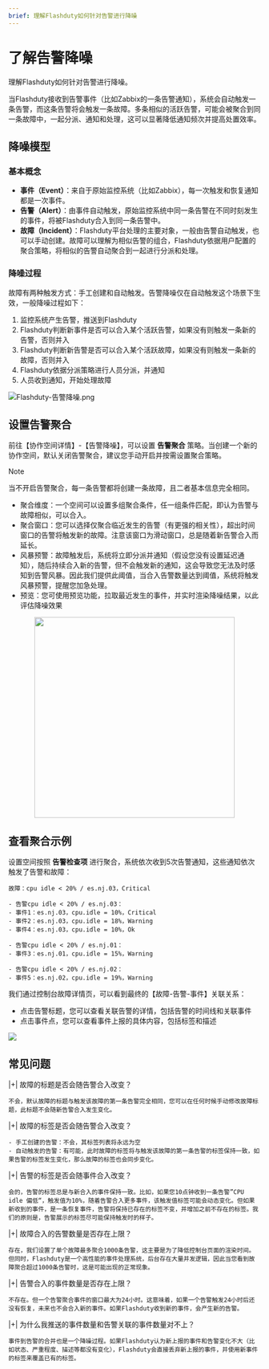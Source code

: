 ```yaml
---
brief: 理解Flashduty如何针对告警进行降噪
---
```


# 了解告警降噪

理解Flashduty如何针对告警进行降噪。

当Flashduty接收到告警事件（比如Zabbix的一条告警通知），系统会自动触发一条告警，而这条告警将会触发一条故障。多条相似的活跃告警，可能会被聚合到同一条故障中，一起分派、通知和处理，这可以显著降低通知频次并提高处置效率。

## 降噪模型

### 基本概念

- **事件（Event）**：来自于原始监控系统（比如Zabbix），每一次触发和恢复通知都是一次事件。
- **告警（Alert）**：由事件自动触发，原始监控系统中同一条告警在不同时刻发生的事件，将被Flashduty合入到同一条告警中。
- **故障（Incident）**：Flashduty平台处理的主要对象，一般由告警自动触发，也可以手动创建。故障可以理解为相似告警的组合，Flashduty依据用户配置的聚合策略，将相似的告警自动聚合到一起进行分派和处理。

### 降噪过程

故障有两种触发方式：手工创建和自动触发。告警降噪仅在自动触发这个场景下生效，一般降噪过程如下：

1. 监控系统产生告警，推送到Flashduty
2. Flashduty判断新事件是否可以合入某个活跃告警，如果没有则触发一条新的告警，否则并入
3. Flashduty判断新告警是否可以合入某个活跃故障，如果没有则触发一条新的故障，否则并入
4. Flashduty依据分派策略进行人员分派，并通知
5. 人员收到通知，开始处理故障

![Flashduty-告警降噪.png](https://fcdoc.github.io/img/162SjbaT8JsHNjwpD1lTkMqYHD9AafLsUB1CvUKGVV0.avif)

## 设置告警聚合

前往【协作空间详情】-【告警降噪】，可以设置 **告警聚合** 策略。当创建一个新的协作空间，默认关闭告警聚合，建议您手动开启并按需设置聚合策略。

> [!NOTE]
> 当不开启告警聚合，每一条告警都将创建一条故障，且二者基本信息完全相同。

- 聚合维度：一个空间可以设置多组聚合条件，任一组条件匹配，即认为告警与故障相似，可以合入。
- 聚合窗口：您可以选择仅聚合临近发生的告警（有更强的相关性），超出时间窗口的告警将触发新的故障。注意该窗口为滑动窗口，总是随着新告警合入而延长。
- 风暴预警：故障触发后，系统将立即分派并通知（假设您没有设置延迟通知），随后持续合入新的告警，但不会触发新的通知，这会导致您无法及时感知到告警风暴。因此我们提供此阈值，当合入告警数量达到阈值，系统将触发风暴预警，提醒您加急处理。
- 预览：您可使用预览功能，拉取最近发生的事件，并实时渲染降噪结果，以此评估降噪效果

<img src="https://fcdoc.github.io/img/V7G1hZj1IPX10Fsa_ekHR77oKs8POHsib5y2zg-Yjdw.avif" style="display: block; margin: 0 auto;" height="400">

## 查看聚合示例

设置空间按照 **告警检查项** 进行聚合，系统依次收到5次告警通知，这些通知依次触发了告警和故障：

```
故障：cpu idle < 20% / es.nj.03，Critical

- 告警cpu idle < 20% / es.nj.03：
- 事件1：es.nj.03，cpu.idle = 10%，Critical
- 事件2：es.nj.03，cpu.idle = 18%，Warning
- 事件4：es.nj.03，cpu.idle = 10%，Ok

- 告警cpu idle < 20% / es.nj.01：
- 事件3：es.nj.01，cpu.idle = 15%，Warning

- 告警cpu idle < 20% / es.nj.02：
- 事件5：es.nj.02，cpu.idle = 19%，Warning
```

我们通过控制台故障详情页，可以看到最终的【故障-告警-事件】关联关系：
- 点击告警标题，您可以查看关联告警的详情，包括告警的时间线和关联事件
- 点击事件点，您可以查看事件上报的具体内容，包括标签和描述

![](https://fcdoc.github.io/img/jAkbujzJKD3war7mV4EyzsYvd-TZB1BX_wJ1PUGZKTM.avif)

## 常见问题

|+| 故障的标题是否会随告警合入改变？

    不会，默认故障的标题与触发该故障的第一条告警完全相同，您可以在任何时候手动修改故障标题，此标题不会随新告警合入发生变化。

|+| 故障的标签是否会随告警合入改变？

    - 手工创建的告警：不会，其标签列表将永远为空
    - 自动触发的告警：有可能，此时故障的标签将与触发该故障的第一条告警的标签保持一致，如果告警的标签发生变化，那么故障的标签也会同步变化。

|+| 告警的标签是否会随事件合入改变？

    会的，告警的标签总是与新合入的事件保持一致。比如，如果您10点钟收到一条告警”CPU idle 偏低“，触发值为10%，随着告警合入更多事件，该触发值标签可能会动态变化。但如果新收到的事件，是一条恢复事件，告警将保持已存在的标签不变，并增加之前不存在的标签。我们的原则是，告警展示的标签尽可能保持触发时的样子。

|+| 故障合入的告警数量是否存在上限？

    存在，我们设置了单个故障最多聚合1000条告警，这主要是为了降低控制台页面的渲染时间。但同时，Flashduty是一个高性能的事件处理系统，后台存在大量并发逻辑，因此当您看到故障聚合超过1000条告警时，这是可能出现的正常现象。

|+| 告警合入的事件数量是否存在上限？

    不存在。但一个告警聚合事件的窗口最大为24小时。这意味着，如果一个告警触发24小时后还没有恢复，未来也不会合入新的事件。如果Flashduty收到新的事件，会产生新的告警。

|+| 为什么我推送的事件数量和告警关联的事件数量对不上？

    事件到告警的合并也是一个降噪过程。如果Flashduty认为新上报的事件和告警变化不大（比如状态、严重程度、描述等都没有变化），Flashduty会直接丢弃新上报的事件，并使用新事件的标签来覆盖已有的标签。